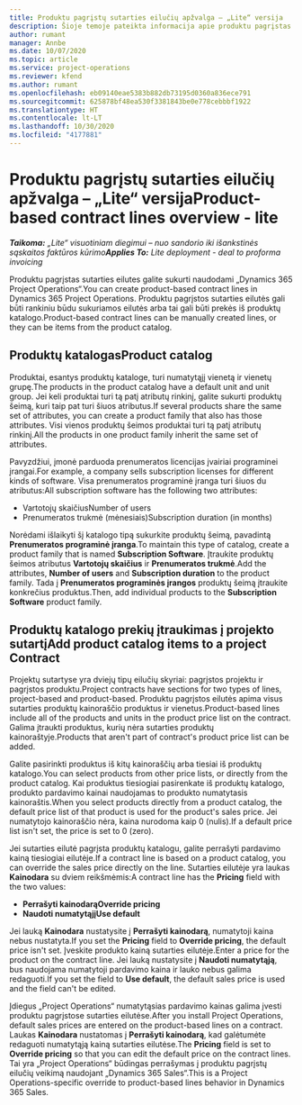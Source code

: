 ```yaml
---
title: Produktu pagrįstų sutarties eilučių apžvalga – „Lite“ versija
description: Šioje temoje pateikta informacija apie produktu pagrįstas sutarties eilutes.
author: rumant
manager: Annbe
ms.date: 10/07/2020
ms.topic: article
ms.service: project-operations
ms.reviewer: kfend
ms.author: rumant
ms.openlocfilehash: eb09140eae5383b882db73195d0360a836ece791
ms.sourcegitcommit: 625878bf48ea530f3381843be0e778cebbbf1922
ms.translationtype: HT
ms.contentlocale: lt-LT
ms.lasthandoff: 10/30/2020
ms.locfileid: "4177881"
---
```

# <a name="product-based-contract-lines-overview---lite"></a><span data-ttu-id="3d7e0-103">Produktu pagrįstų sutarties eilučių apžvalga – „Lite“ versija</span><span class="sxs-lookup"><span data-stu-id="3d7e0-103">Product-based contract lines overview - lite</span></span>

<span data-ttu-id="3d7e0-104">_**Taikoma:** „Lite“ visuotiniam diegimui – nuo sandorio iki išankstinės sąskaitos faktūros kūrimo_</span><span class="sxs-lookup"><span data-stu-id="3d7e0-104">_**Applies To:** Lite deployment - deal to proforma invoicing_</span></span>

<span data-ttu-id="3d7e0-105">Produktu pagrįstas sutarties eilutes galite sukurti naudodami „Dynamics 365 Project Operations“.</span><span class="sxs-lookup"><span data-stu-id="3d7e0-105">You can create product-based contract lines in Dynamics 365 Project Operations.</span></span> <span data-ttu-id="3d7e0-106">Produktu pagrįstos sutarties eilutės gali būti rankiniu būdu sukuriamos eilutės arba tai gali būti prekės iš produktų katalogo.</span><span class="sxs-lookup"><span data-stu-id="3d7e0-106">Product-based contract lines can be manually created lines, or they can be items from the product catalog.</span></span>

## <a name="product-catalog"></a><span data-ttu-id="3d7e0-107">Produktų katalogas</span><span class="sxs-lookup"><span data-stu-id="3d7e0-107">Product catalog</span></span>

<span data-ttu-id="3d7e0-108">Produktai, esantys produktų kataloge, turi numatytąjį vienetą ir vienetų grupę.</span><span class="sxs-lookup"><span data-stu-id="3d7e0-108">The products in the product catalog have a default unit and unit group.</span></span> <span data-ttu-id="3d7e0-109">Jei keli produktai turi tą patį atributų rinkinį, galite sukurti produktų šeimą, kuri taip pat turi šiuos atributus.</span><span class="sxs-lookup"><span data-stu-id="3d7e0-109">If several products share the same set of attributes, you can create a product family that also has those attributes.</span></span> <span data-ttu-id="3d7e0-110">Visi vienos produktų šeimos produktai turi tą patį atributų rinkinį.</span><span class="sxs-lookup"><span data-stu-id="3d7e0-110">All the products in one product family inherit the same set of attributes.</span></span>

<span data-ttu-id="3d7e0-111">Pavyzdžiui, įmonė parduoda prenumeratos licencijas įvairiai programinei įrangai.</span><span class="sxs-lookup"><span data-stu-id="3d7e0-111">For example, a company sells subscription licenses for different kinds of software.</span></span> <span data-ttu-id="3d7e0-112">Visa prenumeratos programinė įranga turi šiuos du atributus:</span><span class="sxs-lookup"><span data-stu-id="3d7e0-112">All subscription software has the following two attributes:</span></span>

- <span data-ttu-id="3d7e0-113">Vartotojų skaičius</span><span class="sxs-lookup"><span data-stu-id="3d7e0-113">Number of users</span></span>
- <span data-ttu-id="3d7e0-114">Prenumeratos trukmė (mėnesiais)</span><span class="sxs-lookup"><span data-stu-id="3d7e0-114">Subscription duration (in months)</span></span>

<span data-ttu-id="3d7e0-115">Norėdami išlaikyti šį katalogo tipą sukurkite produktų šeimą, pavadintą **Prenumeratos programinė įranga**.</span><span class="sxs-lookup"><span data-stu-id="3d7e0-115">To maintain this type of catalog, create a product family that is named **Subscription Software**.</span></span> <span data-ttu-id="3d7e0-116">Įtraukite produktų šeimos atributus **Vartotojų skaičius** ir **Prenumeratos trukmė**.</span><span class="sxs-lookup"><span data-stu-id="3d7e0-116">Add the attributes, **Number of users** and **Subscription duration** to the product family.</span></span> <span data-ttu-id="3d7e0-117">Tada į **Prenumeratos programinės įrangos** produktų šeimą įtraukite konkrečius produktus.</span><span class="sxs-lookup"><span data-stu-id="3d7e0-117">Then, add individual products to the **Subscription Software** product family.</span></span>

## <a name="add-product-catalog-items-to-a-project-contract"></a><span data-ttu-id="3d7e0-118">Produktų katalogo prekių įtraukimas į projekto sutartį</span><span class="sxs-lookup"><span data-stu-id="3d7e0-118">Add product catalog items to a project Contract</span></span>

<span data-ttu-id="3d7e0-119">Projektų sutartyse yra dviejų tipų eilučių skyriai: pagrįstos projektu ir pagrįstos produktu.</span><span class="sxs-lookup"><span data-stu-id="3d7e0-119">Project contracts have sections for two types of lines, project-based and product-based.</span></span> <span data-ttu-id="3d7e0-120">Produktu pagrįstos eilutės apima visus sutarties produktų kainoraščio produktus ir vienetus.</span><span class="sxs-lookup"><span data-stu-id="3d7e0-120">Product-based lines include all of the products and units in the product price list on the contract.</span></span> <span data-ttu-id="3d7e0-121">Galima įtraukti produktus, kurių nėra sutarties produktų kainoraštyje.</span><span class="sxs-lookup"><span data-stu-id="3d7e0-121">Products that aren't part of contract's product price list can be added.</span></span>

<span data-ttu-id="3d7e0-122">Galite pasirinkti produktus iš kitų kainoraščių arba tiesiai iš produktų katalogo.</span><span class="sxs-lookup"><span data-stu-id="3d7e0-122">You can select products from other price lists, or directly from the product catalog.</span></span> <span data-ttu-id="3d7e0-123">Kai produktus tiesiogiai pasirenkate iš produktų katalogo, produkto pardavimo kainai naudojamas to produkto numatytasis kainoraštis.</span><span class="sxs-lookup"><span data-stu-id="3d7e0-123">When you select products directly from a product catalog, the default price list of that product is used for the product's sales price.</span></span> <span data-ttu-id="3d7e0-124">Jei numatytojo kainoraščio nėra, kaina nurodoma kaip 0 (nulis).</span><span class="sxs-lookup"><span data-stu-id="3d7e0-124">If a default price list isn't set, the price is set to 0 (zero).</span></span>

<span data-ttu-id="3d7e0-125">Jei sutarties eilutė pagrįsta produktų katalogu, galite perrašyti pardavimo kainą tiesiogiai eilutėje.</span><span class="sxs-lookup"><span data-stu-id="3d7e0-125">If a contract line is based on a product catalog, you can override the sales price directly on the line.</span></span> <span data-ttu-id="3d7e0-126">Sutarties eilutėje yra laukas **Kainodara** su dviem reikšmėmis:</span><span class="sxs-lookup"><span data-stu-id="3d7e0-126">A contract line has the **Pricing** field with the two values:</span></span>

- <span data-ttu-id="3d7e0-127">**Perrašyti kainodarą**</span><span class="sxs-lookup"><span data-stu-id="3d7e0-127">**Override pricing**</span></span>
- <span data-ttu-id="3d7e0-128">**Naudoti numatytąjį**</span><span class="sxs-lookup"><span data-stu-id="3d7e0-128">**Use default**</span></span>

<span data-ttu-id="3d7e0-129">Jei lauką **Kainodara** nustatysite į **Perrašyti kainodarą**, numatytoji kaina nebus nustatyta.</span><span class="sxs-lookup"><span data-stu-id="3d7e0-129">If you set the **Pricing** field to **Override pricing**, the default price isn't set.</span></span> <span data-ttu-id="3d7e0-130">Įveskite produkto kainą sutarties eilutėje.</span><span class="sxs-lookup"><span data-stu-id="3d7e0-130">Enter a price for the product on the contract line.</span></span> <span data-ttu-id="3d7e0-131">Jei lauką nustatysite į **Naudoti numatytąją**, bus naudojama numatytoji pardavimo kaina ir lauko nebus galima redaguoti.</span><span class="sxs-lookup"><span data-stu-id="3d7e0-131">If you set the field to **Use default**, the default sales price is used and the field can't be edited.</span></span>

<span data-ttu-id="3d7e0-132">Įdiegus „Project Operations“ numatytąsias pardavimo kainas galima įvesti produktu pagrįstose sutarties eilutėse.</span><span class="sxs-lookup"><span data-stu-id="3d7e0-132">After you install Project Operations, default sales prices are entered on the product-based lines on a contract.</span></span> <span data-ttu-id="3d7e0-133">Laukas **Kainodara** nustatomas į **Perrašyti kainodarą**, kad galėtumėte redaguoti numatytąją kainą sutarties eilutėse.</span><span class="sxs-lookup"><span data-stu-id="3d7e0-133">The **Pricing** field is set to **Override pricing** so that you can edit the default price on the contract lines.</span></span> <span data-ttu-id="3d7e0-134">Tai yra „Project Operations“ būdingas perrašymas į produktu pagrįstų eilučių veikimą naudojant „Dynamics 365 Sales“.</span><span class="sxs-lookup"><span data-stu-id="3d7e0-134">This is a Project Operations-specific override to product-based lines behavior in Dynamics 365 Sales.</span></span>
